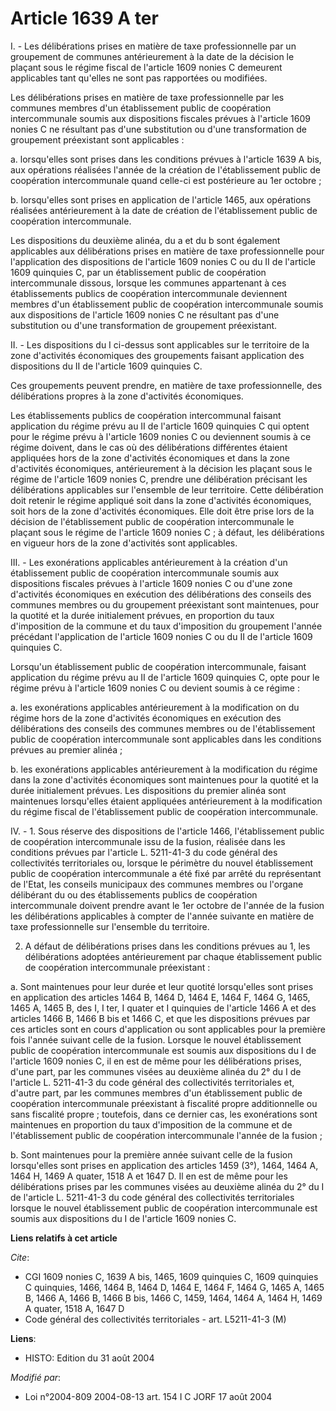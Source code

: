 # Article 1639 A ter

I. - Les délibérations prises en matière de taxe professionnelle par un groupement de communes antérieurement à la date de la
décision le plaçant sous le régime fiscal de l'article 1609 nonies C demeurent applicables tant qu'elles ne sont pas
rapportées ou modifiées.

Les délibérations prises en matière de taxe professionnelle par les communes membres d'un établissement public de coopération
intercommunale soumis aux dispositions fiscales prévues à l'article 1609 nonies C ne résultant pas d'une substitution ou
d'une transformation de groupement préexistant sont applicables :

a. lorsqu'elles sont prises dans les conditions prévues à l'article 1639 A bis, aux opérations réalisées l'année de la
création de l'établissement public de coopération intercommunale quand celle-ci est postérieure au 1er octobre ;

b. lorsqu'elles sont prises en application de l'article 1465, aux opérations réalisées antérieurement à la date de création
de l'établissement public de coopération intercommunale.

Les dispositions du deuxième alinéa, du a et du b sont également applicables aux délibérations prises en matière de taxe
professionnelle pour l'application des dispositions de l'article 1609 nonies C ou du II de l'article 1609 quinquies C, par un
établissement public de coopération intercommunale dissous, lorsque les communes appartenant à ces établissements publics de
coopération intercommunale deviennent membres d'un établissement public de coopération intercommunale soumis aux dispositions
de l'article 1609 nonies C ne résultant pas d'une substitution ou d'une transformation de groupement préexistant.

II. - Les dispositions du I ci-dessus sont applicables sur le territoire de la zone d'activités économiques des groupements
faisant application des dispositions du II de l'article 1609 quinquies C.

Ces groupements peuvent prendre, en matière de taxe professionnelle, des délibérations propres à la zone d'activités
économiques.

Les établissements publics de coopération intercommunal faisant application du régime prévu au II de l'article 1609 quinquies
C qui optent pour le régime prévu à l'article 1609 nonies C ou deviennent soumis à ce régime doivent, dans le cas où des
délibérations différentes étaient appliquées hors de la zone d'activités économiques et dans la zone d'activités économiques,
antérieurement à la décision les plaçant sous le régime de l'article 1609 nonies C, prendre une délibération précisant les
délibérations applicables sur l'ensemble de leur territoire. Cette délibération doit retenir le régime appliqué soit dans la
zone d'activités économiques, soit hors de la zone d'activités économiques. Elle doit être prise lors de la décision de
l'établissement public de coopération intercommunale le plaçant sous le régime de l'article 1609 nonies C ; à défaut, les
délibérations en vigueur hors de la zone d'activités sont applicables.

III. - Les exonérations applicables antérieurement à la création d'un établissement public de coopération intercommunale
soumis aux dispositions fiscales prévues à l'article 1609 nonies C ou d'une zone d'activités économiques en exécution des
délibérations des conseils des communes membres ou du groupement préexistant sont maintenues, pour la quotité et la durée
initialement prévues, en proportion du taux d'imposition de la commune et du taux d'imposition du groupement l'année
précédant l'application de l'article 1609 nonies C ou du II de l'article 1609 quinquies C.

Lorsqu'un établissement public de coopération intercommunale, faisant application du régime prévu au II de l'article 1609
quinquies C, opte pour le régime prévu à l'article 1609 nonies C ou devient soumis à ce régime :

a. les exonérations applicables antérieurement à la modification on du régime hors de la zone d'activités économiques en
exécution des délibérations des conseils des communes membres ou de l'établissement public de coopération intercommunale sont
applicables dans les conditions prévues au premier alinéa ;

b. les exonérations applicables antérieurement à la modification du régime dans la zone d'activités économiques sont
maintenues pour la quotité et la durée initialement prévues. Les dispositions du premier alinéa sont maintenues lorsqu'elles
étaient appliquées antérieurement à la modification du régime fiscal de l'établissement public de coopération intercommunale.

IV. - 1. Sous réserve des dispositions de l'article 1466, l'établissement public de coopération intercommunale issu de la
fusion, réalisée dans les conditions prévues par l'article L. 5211-41-3 du code général des collectivités territoriales ou,
lorsque le périmètre du nouvel établissement public de coopération intercommunale a été fixé par arrêté du représentant de
l'Etat, les conseils municipaux des communes membres ou l'organe délibérant du ou des établissements publics de coopération
intercommunale doivent prendre avant le 1er octobre de l'année de la fusion les délibérations applicables à compter de
l'année suivante en matière de taxe professionnelle sur l'ensemble du territoire.

2. A défaut de délibérations prises dans les conditions prévues au 1, les délibérations adoptées antérieurement par chaque
établissement public de coopération intercommunale préexistant :

a. Sont maintenues pour leur durée et leur quotité lorsqu'elles sont prises en application des articles 1464 B, 1464 D, 1464
E, 1464 F, 1464 G, 1465, 1465 A, 1465 B, des I, I ter, I quater et I quinquies de l'article 1466 A et des articles 1466 B,
1466 B bis et 1466 C, et que les dispositions prévues par ces articles sont en cours d'application ou sont applicables pour
la première fois l'année suivant celle de la fusion. Lorsque le nouvel établissement public de coopération intercommunale est
soumis aux dispositions du I de l'article 1609 nonies C, il en est de même pour les délibérations prises, d'une part, par les
communes visées au deuxième alinéa du 2° du I de l'article L. 5211-41-3 du code général des collectivités territoriales et,
d'autre part, par les communes membres d'un établissement public de coopération intercommunale préexistant à fiscalité propre
additionnelle ou sans fiscalité propre ; toutefois, dans ce dernier cas, les exonérations sont maintenues en proportion du
taux d'imposition de la commune et de l'établissement public de coopération intercommunale l'année de la fusion ;

b. Sont maintenues pour la première année suivant celle de la fusion lorsqu'elles sont prises en application des articles
1459 (3°), 1464, 1464 A, 1464 H, 1469 A quater, 1518 A et 1647 D. Il en est de même pour les délibérations prises par les
communes visées au deuxième alinéa du 2° du I de l'article L. 5211-41-3 du code général des collectivités territoriales
lorsque le nouvel établissement public de coopération intercommunale est soumis aux dispositions du I de l'article 1609
nonies C.

**Liens relatifs à cet article**

_Cite_:

  - CGI 1609 nonies C, 1639 A bis, 1465, 1609 quinquies C, 1609 quinquies C quinquies, 1466, 1464 B, 1464 D, 1464 E, 1464 F, 1464 G, 1465 A, 1465 B, 1466 A, 1466 B, 1466 B bis, 1466 C, 1459, 1464, 1464 A, 1464 H, 1469 A quater, 1518 A, 1647 D
  - Code général des collectivités territoriales - art. L5211-41-3 (M)

**Liens**:

  - HISTO: Edition du 31 août 2004

_Modifié par_:

  - Loi n°2004-809 2004-08-13 art. 154 I C JORF 17 août 2004
